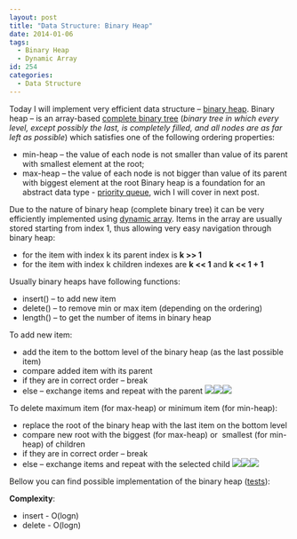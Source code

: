 ```yaml
---
layout: post
title: "Data Structure: Binary Heap"
date: 2014-01-06
tags:
  - Binary Heap
  - Dynamic Array
id: 254
categories:
  - Data Structure
---
```


Today I will implement very efficient data structure – [binary heap](http://en.wikipedia.org/wiki/Binary_heap). Binary heap – is an array-based [complete binary tree](http://en.wikipedia.org/wiki/Binary_tree#Types_of_binary_trees) (_binary tree in which every level, except possibly the last, is completely filled, and all nodes are as far left as possible_) which satisfies one of the following ordering properties:

*   min-heap – the value of each node is not smaller than value of its parent with smallest element at the root;
*   max-heap – the value of each node is not bigger than value of its parent with biggest element at the root
Binary heap is a foundation for an abstract data type - [priority queue](http://en.wikipedia.org/wiki/Priority_queue), wich I will cover in next post.

Due to the nature of binary heap (complete binary tree) it can be very efficiently implemented using [dynamic array](https://en.wikipedia.org/wiki/Dynamic_array). Items in the array are usually stored starting from index 1, thus allowing very easy navigation through binary heap:

*   for the item with index k its parent index is **k &gt;&gt; 1**
*   for the item with index k children indexes are **k &lt;&lt; 1** and **k &lt;&lt; 1 + 1**

Usually binary heaps have following functions:

*   insert() – to add new item
*   delete() – to remove min or max item (depending on the ordering)
*   length() – to get the number of items in binary heap

To add new item:

*   add the item to the bottom level of the binary heap (as the last possible item)
*   compare added item with its parent
*   if they are in correct order – break
*   else – exchange items and repeat with the parent
![](http://upload.wikimedia.org/wikipedia/commons/thumb/a/ac/Heap_add_step1.svg/300px-Heap_add_step1.svg.png)![](http://upload.wikimedia.org/wikipedia/commons/thumb/1/16/Heap_add_step2.svg/300px-Heap_add_step2.svg.png)![](http://upload.wikimedia.org/wikipedia/commons/thumb/5/51/Heap_add_step3.svg/300px-Heap_add_step3.svg.png)

To delete maximum item (for max-heap) or minimum item (for min-heap):

*   replace the root of the binary heap with the last item on the bottom level
*   compare new root with the biggest (for max-heap) or  smallest (for min-heap) of children
*   if they are in correct order – break
*   else – exchange items and repeat with the selected child
![](http://upload.wikimedia.org/wikipedia/commons/thumb/1/1c/Heap_delete_step0.svg/300px-Heap_delete_step0.svg.png)![](http://upload.wikimedia.org/wikipedia/commons/thumb/e/ee/Heap_remove_step1.svg/300px-Heap_remove_step1.svg.png)![](http://upload.wikimedia.org/wikipedia/commons/thumb/2/22/Heap_remove_step2.svg/300px-Heap_remove_step2.svg.png)

Bellow you can find possible implementation of the binary heap ([tests](https://github.com/sergejusb/algorithms/blob/master/data-structures/binaryHeap_tests.js)):

<script type="text/javascript" src="http://gist-it.appspot.com/https://github.com/sergejusb/algorithms/blob/master/data-structures/binaryHeap.js?
footer=minimal"></script>

**Complexity**:

*   insert - O(logn)
*   delete - O(logn)